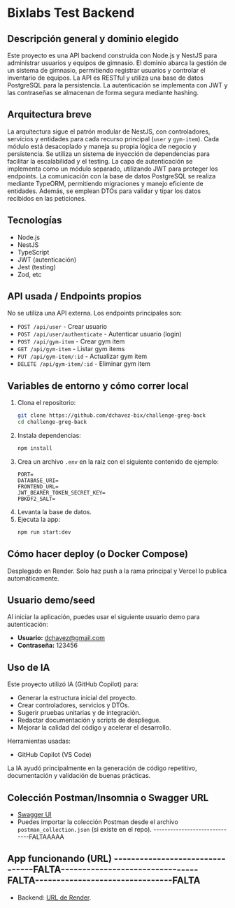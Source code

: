 # Bixlabs Test Backend

## Descripción general y dominio elegido

Este proyecto es una API backend construida con Node.js y NestJS para administrar usuarios y equipos de gimnasio. El dominio abarca la gestión de un sistema de gimnasio, permitiendo registrar usuarios y controlar el inventario de equipos. La API es RESTful y utiliza una base de datos PostgreSQL para la persistencia. La autenticación se implementa con JWT y las contraseñas se almacenan de forma segura mediante hashing.

## Arquitectura breve

La arquitectura sigue el patrón modular de NestJS, con controladores, servicios y entidades para cada recurso principal (`user` y `gym-item`). Cada módulo está desacoplado y maneja su propia lógica de negocio y persistencia. Se utiliza un sistema de inyección de dependencias para facilitar la escalabilidad y el testing. La capa de autenticación se implementa como un módulo separado, utilizando JWT para proteger los endpoints. La comunicación con la base de datos PostgreSQL se realiza mediante TypeORM, permitiendo migraciones y manejo eficiente de entidades. Además, se emplean DTOs para validar y tipar los datos recibidos en las peticiones.

## Tecnologías

- Node.js
- NestJS
- TypeScript
- JWT (autenticación)
- Jest (testing)
- Zod, etc

## API usada / Endpoints propios

No se utiliza una API externa. Los endpoints principales son:

- `POST /api/user` - Crear usuario
- `POST /api/user/authenticate` - Autenticar usuario (login)
- `POST /api/gym-item` - Crear gym item
- `GET /api/gym-item` - Listar gym items
- `PUT /api/gym-item/:id` - Actualizar gym item
- `DELETE /api/gym-item/:id` - Eliminar gym item

## Variables de entorno y cómo correr local

1. Clona el repositorio:
   ```bash
   git clone https://github.com/dchavez-bix/challenge-greg-back
   cd challenge-greg-back
   ```
2. Instala dependencias:
   ```bash
   npm install
   ```
3. Crea un archivo `.env` en la raíz con el siguiente contenido de ejemplo:
   ```env
   PORT=
   DATABASE_URI=
   FRONTEND_URL=
   JWT_BEARER_TOKEN_SECRET_KEY=
   PBKDF2_SALT=
   ```
4. Levanta la base de datos.
5. Ejecuta la app:
   ```bash
   npm run start:dev
   ```

## Cómo hacer deploy (o Docker Compose)

Desplegado en Render. Solo haz push a la rama principal y Vercel lo publica automáticamente.

## Usuario demo/seed

Al iniciar la aplicación, puedes usar el siguiente usuario demo para autenticación:

- **Usuario:** dchavez@gmail.com
- **Contraseña:** 123456

## Uso de IA

Este proyecto utilizó IA (GitHub Copilot) para:

- Generar la estructura inicial del proyecto.
- Crear controladores, servicios y DTOs.
- Sugerir pruebas unitarias y de integración.
- Redactar documentación y scripts de despliegue.
- Mejorar la calidad del código y acelerar el desarrollo.

Herramientas usadas:

- GitHub Copilot (VS Code)

La IA ayudó principalmente en la generación de código repetitivo, documentación y validación de buenas prácticas.

## Colección Postman/Insomnia o Swagger URL

- [Swagger UI](http://localhost:3000/api)
- Puedes importar la colección Postman desde el archivo `postman_collection.json` (si existe en el repo). ------------------------------FALTAAAAA

## App funcionando (URL) --------------------------------FALTA--------------------------------FALTA--------------------------------FALTA

- Backend: [URL de Render](https://challenge-greg-back.onrender.com/).
